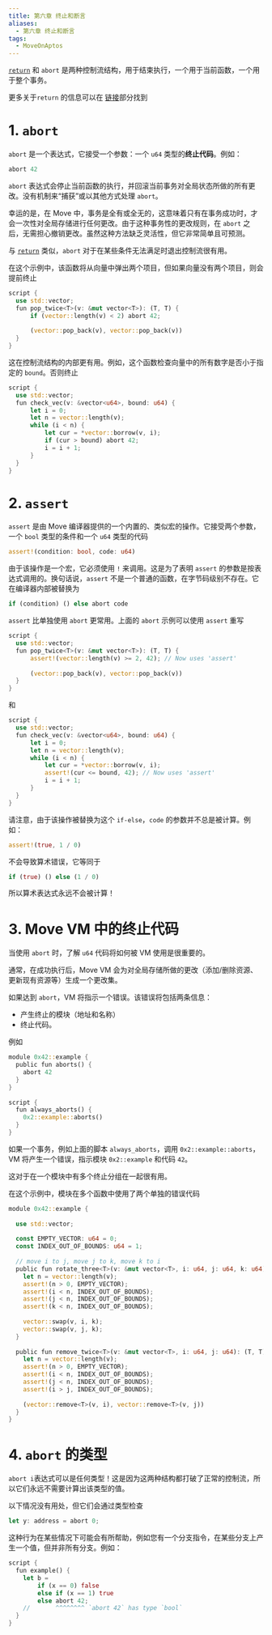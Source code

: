 ```yaml
---
title: 第六章 终止和断言
aliases:
  - 第六章 终止和断言
tags:
  - MoveOnAptos
---
```

[`return`](https://aptos.dev/en/build/smart-contracts/book/functions) 和 `abort` 是两种控制流结构，用于结束执行，一个用于当前函数，一个用于整个事务。

更多关于`return` 的信息可以在 [链接](https://aptos.dev/en/build/smart-contracts/book/functions)部分找到

# 1. `abort`

`abort` 是一个表达式，它接受一个参数：一个 `u64` 类型的**终止代码**。例如：

```rust
abort 42
```

`abort` 表达式会停止当前函数的执行，并回滚当前事务对全局状态所做的所有更改。没有机制来“捕获”或以其他方式处理 `abort`。

幸运的是，在 Move 中，事务是全有或全无的，这意味着只有在事务成功时，才会一次性对全局存储进行任何更改。由于这种事务性的更改规则，在 `abort` 之后，无需担心撤销更改。虽然这种方法缺乏灵活性，但它非常简单且可预测。

与 [`return`](https://aptos.dev/en/build/smart-contracts/book/functions) 类似，`abort` 对于在某些条件无法满足时退出控制流很有用。

在这个示例中，该函数将从向量中弹出两个项目，但如果向量没有两个项目，则会提前终止

```rust
script {
  use std::vector;
  fun pop_twice<T>(v: &mut vector<T>): (T, T) {
      if (vector::length(v) < 2) abort 42;
 
      (vector::pop_back(v), vector::pop_back(v))
  }
}
```

这在控制流结构的内部更有用。例如，这个函数检查向量中的所有数字是否小于指定的 `bound`。否则终止

```rust
script {
  use std::vector;
  fun check_vec(v: &vector<u64>, bound: u64) {
      let i = 0;
      let n = vector::length(v);
      while (i < n) {
          let cur = *vector::borrow(v, i);
          if (cur > bound) abort 42;
          i = i + 1;
      }
  }
}
```

# 2. `assert`

`assert` 是由 Move 编译器提供的一个内置的、类似宏的操作。它接受两个参数，一个 `bool` 类型的条件和一个 `u64` 类型的代码

```rust
assert!(condition: bool, code: u64)
```

由于该操作是一个宏，它必须使用 `!` 来调用。这是为了表明 `assert` 的参数是按表达式调用的。换句话说，`assert` 不是一个普通的函数，在字节码级别不存在。它在编译器内部被替换为

```rust
if (condition) () else abort code
```

`assert` 比单独使用 `abort` 更常用。上面的 `abort` 示例可以使用 `assert` 重写

```rust
script {
  use std::vector;
  fun pop_twice<T>(v: &mut vector<T>): (T, T) {
      assert!(vector::length(v) >= 2, 42); // Now uses 'assert'
 
      (vector::pop_back(v), vector::pop_back(v))
  }
}
```

和

```rust
script {
  use std::vector;
  fun check_vec(v: &vector<u64>, bound: u64) {
      let i = 0;
      let n = vector::length(v);
      while (i < n) {
          let cur = *vector::borrow(v, i);
          assert!(cur <= bound, 42); // Now uses 'assert'
          i = i + 1;
      }
  }
}
```

请注意，由于该操作被替换为这个 `if-else`，`code` 的参数并不总是被计算。例如：

```rust
assert!(true, 1 / 0)
```

不会导致算术错误，它等同于

```rust
if (true) () else (1 / 0)
```

所以算术表达式永远不会被计算！

# 3. Move VM 中的终止代码

当使用 `abort` 时，了解 `u64` 代码将如何被 VM 使用是很重要的。

通常，在成功执行后，Move VM 会为对全局存储所做的更改（添加/删除资源、更新现有资源等）生成一个更改集。

如果达到 `abort`，VM 将指示一个错误。该错误将包括两条信息：

- 产生终止的模块（地址和名称）
- 终止代码。

例如

```rust
module 0x42::example {
  public fun aborts() {
    abort 42
  }
}
 
script {
  fun always_aborts() {
    0x2::example::aborts()
  }
}
```

如果一个事务，例如上面的脚本 `always_aborts`，调用 `0x2::example::aborts`，VM 将产生一个错误，指示模块 `0x2::example` 和代码 `42`。

这对于在一个模块中有多个终止分组在一起很有用。

在这个示例中，模块在多个函数中使用了两个单独的错误代码

```rust
module 0x42::example {
 
  use std::vector;
 
  const EMPTY_VECTOR: u64 = 0;
  const INDEX_OUT_OF_BOUNDS: u64 = 1;
 
  // move i to j, move j to k, move k to i
  public fun rotate_three<T>(v: &mut vector<T>, i: u64, j: u64, k: u64) {
    let n = vector::length(v);
    assert!(n > 0, EMPTY_VECTOR);
    assert!(i < n, INDEX_OUT_OF_BOUNDS);
    assert!(j < n, INDEX_OUT_OF_BOUNDS);
    assert!(k < n, INDEX_OUT_OF_BOUNDS);
 
    vector::swap(v, i, k);
    vector::swap(v, j, k);
  }
 
  public fun remove_twice<T>(v: &mut vector<T>, i: u64, j: u64): (T, T) {
    let n = vector::length(v);
    assert!(n > 0, EMPTY_VECTOR);
    assert!(i < n, INDEX_OUT_OF_BOUNDS);
    assert!(j < n, INDEX_OUT_OF_BOUNDS);
    assert!(i > j, INDEX_OUT_OF_BOUNDS);
 
    (vector::remove<T>(v, i), vector::remove<T>(v, j))
  }
}
```

# 4. `abort` 的类型

`abort i`表达式可以是任何类型！这是因为这两种结构都打破了正常的控制流，所以它们永远不需要计算出该类型的值。

以下情况没有用处，但它们会通过类型检查

```rust
let y: address = abort 0;
```

这种行为在某些情况下可能会有所帮助，例如您有一个分支指令，在某些分支上产生一个值，但并非所有分支。例如：

```rust
script {
  fun example() {
    let b =
        if (x == 0) false
        else if (x == 1) true
        else abort 42;
    //       ^^^^^^^^ `abort 42` has type `bool`
  }
}
``` 